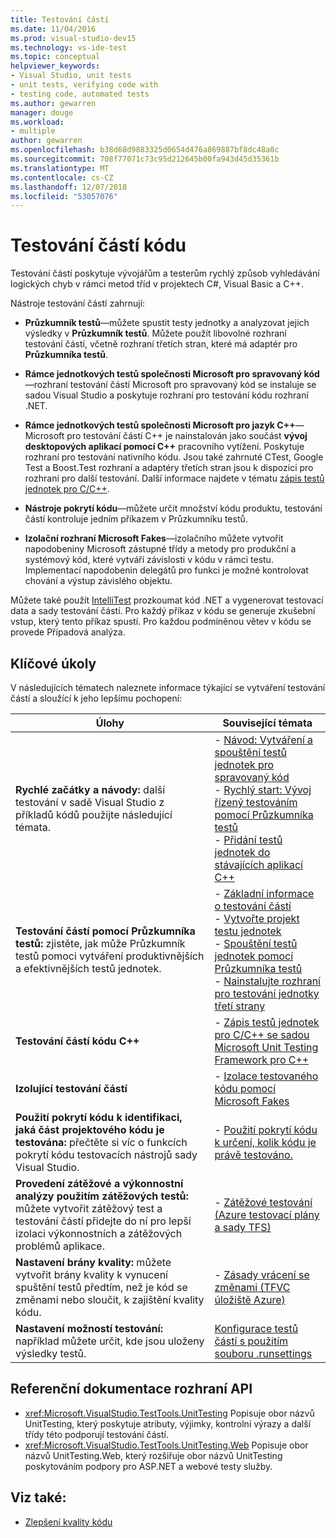 ```yaml
---
title: Testování částí
ms.date: 11/04/2016
ms.prod: visual-studio-dev15
ms.technology: vs-ide-test
ms.topic: conceptual
helpviewer_keywords:
- Visual Studio, unit tests
- unit tests, verifying code with
- testing code, automated tests
ms.author: gewarren
manager: douge
ms.workload:
- multiple
author: gewarren
ms.openlocfilehash: b38d68d9883325d0654d476a869887bf8dc48a0c
ms.sourcegitcommit: 708f77071c73c95d212645b00fa943d45d35361b
ms.translationtype: MT
ms.contentlocale: cs-CZ
ms.lasthandoff: 12/07/2018
ms.locfileid: "53057076"
---
```

# <a name="unit-test-your-code"></a>Testování částí kódu

Testování částí poskytuje vývojářům a testerům rychlý způsob vyhledávání logických chyb v rámci metod tříd v projektech C#, Visual Basic a C++.

Nástroje testování částí zahrnují:

* **Průzkumník testů**&mdash;můžete spustit testy jednotky a analyzovat jejich výsledky v **Průzkumník testů**. Můžete použít libovolné rozhraní testování částí, včetně rozhraní třetích stran, které má adaptér pro **Průzkumníka testů**.

* **Rámce jednotkových testů společnosti Microsoft pro spravovaný kód**&mdash;rozhraní testování částí Microsoft pro spravovaný kód se instaluje se sadou Visual Studio a poskytuje rozhraní pro testování kódu rozhraní .NET.

* **Rámce jednotkových testů společnosti Microsoft pro jazyk C++**&mdash;Microsoft pro testování částí C++ je nainstalován jako součást **vývoj desktopových aplikací pomocí C++** pracovního vytížení. Poskytuje rozhraní pro testování nativního kódu. Jsou také zahrnuté CTest, Google Test a Boost.Test rozhraní a adaptéry třetích stran jsou k dispozici pro rozhraní pro další testování. Další informace najdete v tématu [zápis testů jednotek pro C/C++](../test/writing-unit-tests-for-c-cpp.md).

* **Nástroje pokrytí kódu**&mdash;můžete určit množství kódu produktu, testování částí kontroluje jedním příkazem v Průzkumníku testů.

* **Izolační rozhraní Microsoft Fakes**&mdash;izolačního můžete vytvořit napodobeniny Microsoft zástupné třídy a metody pro produkční a systémový kód, které vytváří závislosti v kódu v rámci testu. Implementací napodobenin delegátů pro funkci je možné kontrolovat chování a výstup závislého objektu.

Můžete také použít [IntelliTest](../test/generate-unit-tests-for-your-code-with-intellitest.md) prozkoumat kód .NET a vygenerovat testovací data a sady testování částí. Pro každý příkaz v kódu se generuje zkušební vstup, který tento příkaz spustí. Pro každou podmíněnou větev v kódu se provede Případová analýza.

## <a name="key-tasks"></a>Klíčové úkoly

V následujících tématech naleznete informace týkající se vytváření testování částí a sloužící k jeho lepšímu pochopení:

|Úlohy|Související témata|
|-|-----------------------|
|**Rychlé začátky a návody:** další testování v sadě Visual Studio z příkladů kódů použijte následující témata.|-   [Návod: Vytváření a spouštění testů jednotek pro spravovaný kód](../test/walkthrough-creating-and-running-unit-tests-for-managed-code.md)<br />-   [Rychlý start: Vývoj řízený testováním pomocí Průzkumníka testů](../test/quick-start-test-driven-development-with-test-explorer.md)<br />-   [Přidání testů jednotek do stávajících aplikací C++](../test/unit-testing-existing-cpp-applications-with-test-explorer.md)|
|**Testování částí pomocí Průzkumníka testů:** zjistěte, jak může Průzkumník testů pomoci vytváření produktivnějších a efektivnějších testů jednotek.|-   [Základní informace o testování částí](../test/unit-test-basics.md)<br />-   [Vytvořte projekt testu jednotek](../test/create-a-unit-test-project.md)<br />-   [Spouštění testů jednotek pomocí Průzkumníka testů](../test/run-unit-tests-with-test-explorer.md)<br />-   [Nainstalujte rozhraní pro testování jednotky třetí strany](../test/install-third-party-unit-test-frameworks.md)|
|**Testování částí kódu C++**|-   [Zápis testů jednotek pro C/C++ se sadou Microsoft Unit Testing Framework pro C++](../test/writing-unit-tests-for-c-cpp-with-the-microsoft-unit-testing-framework-for-cpp.md)|
|**Izolující testování částí**|-   [Izolace testovaného kódu pomocí Microsoft Fakes](../test/isolating-code-under-test-with-microsoft-fakes.md)|
|**Použití pokrytí kódu k identifikaci, jaká část projektového kódu je testována:** přečtěte si víc o funkcích pokrytí kódu testovacích nástrojů sady Visual Studio.|-   [Použití pokrytí kódu k určení, kolik kódu je právě testováno.](../test/using-code-coverage-to-determine-how-much-code-is-being-tested.md)|
|**Provedení zátěžové a výkonnostní analýzy použitím zátěžových testů:** můžete vytvořit zátěžový test a testování částí přidejte do ní pro lepší izolaci výkonnostních a zátěžových problémů aplikace.|-   [Zátěžové testování (Azure testovací plány a sady TFS)](/azure/devops/test/load-test/index?view=vsts)|
|**Nastavení brány kvality:** můžete vytvořit brány kvality k vynucení spuštění testů předtím, než je kód se změnami nebo sloučit, k zajištění kvality kódu.|-   [Zásady vrácení se změnami (TFVC úložiště Azure)](/azure/devops/repos/tfvc/add-check-policies?view=vsts)|
|**Nastavení možností testování:** například můžete určit, kde jsou uloženy výsledky testů.|[Konfigurace testů částí s použitím souboru .runsettings](../test/configure-unit-tests-by-using-a-dot-runsettings-file.md)|

## <a name="api-reference-documentation"></a>Referenční dokumentace rozhraní API

- <xref:Microsoft.VisualStudio.TestTools.UnitTesting> Popisuje obor názvů UnitTesting, který poskytuje atributy, výjimky, kontrolní výrazy a další třídy této podporují testování částí.
- <xref:Microsoft.VisualStudio.TestTools.UnitTesting.Web> Popisuje obor názvů UnitTesting.Web, který rozšiřuje obor názvů UnitTesting poskytováním podpory pro ASP.NET a webové testy služby.

## <a name="see-also"></a>Viz také:

- [Zlepšení kvality kódu](../test/improve-code-quality.md)
